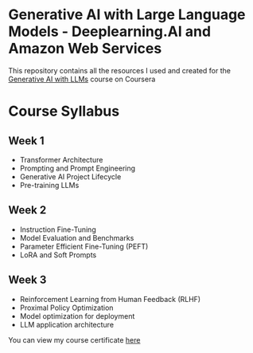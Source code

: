 # Generative AI with Large Language Models - Deeplearning.AI and Amazon Web Services
This repository contains all the resources I used and created for the [Generative AI with LLMs](https://www.coursera.org/learn/generative-ai-with-llms?#about) course on Coursera

# Course Syllabus
## Week 1
* Transformer Architecture
* Prompting and Prompt Engineering
* Generative AI Project Lifecycle
* Pre-training LLMs

## Week 2
* Instruction Fine-Tuning
* Model Evaluation and Benchmarks
* Parameter Efficient Fine-Tuning (PEFT)
* LoRA and Soft Prompts

## Week 3
* Reinforcement Learning from Human Feedback (RLHF)
* Proximal Policy Optimization
* Model optimization for deployment
* LLM application architecture


You can view my course certificate [here](https://coursera.org/verify/CFQY6LPC25BV)
